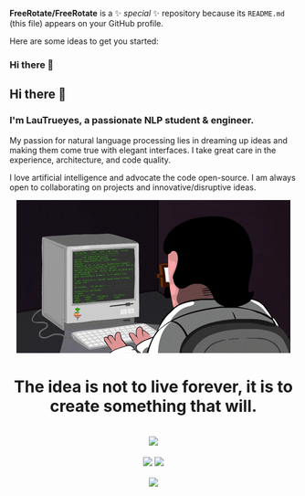 **FreeRotate/FreeRotate** is a ✨ _special_ ✨ repository because its `README.md` (this file) appears on your GitHub profile.

Here are some ideas to get you started:
### Hi there 👋

## Hi there 👋
### I'm LauTrueyes, a passionate NLP student & engineer.
My passion for natural language processing lies in dreaming up ideas and making them come true with elegant interfaces. I take great care in the experience, architecture, and code quality.

I love artificial intelligence and advocate the code open-source. I am always open to collaborating on projects and innovative/disruptive ideas.

<!-- 敲代码的图片 -->
<div align="center">
  <img src="./coding.gif"/>
  <h1>The idea is not to live forever, it is to create something that will.</h1>
</div>
<br>
<!-- 连续提交代码天数记录 -->
<div align="center">
  <img height="180px" src="https://github-readme-streak-stats.herokuapp.com?user=FreeRotate&theme=vue&hide_border=true&date_format=M%20j%5B%2C%20Y%5D" />
</div>
<br>
<!-- 数据统计 -->
<div align="center">
  <img height="180x" src="https://github-readme-stats.vercel.app/api?username=FreeRotate&show_icons=true&theme=vue&hide_border=true" />
  <img height="180x" src="https://github-readme-stats.vercel.app/api/top-langs/?username=FreeRotate&show_icons=true&theme=vue&hide_border=true" />
</div>
<br>
<!-- 活动统计 -->
<div align="center">
    <img height="300px" src="https://activity-graph.herokuapp.com/graph?username=FreeRotate&theme=github-light&hide_border=true" />
</div>
